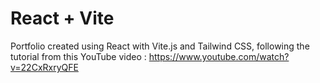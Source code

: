 # React + Vite

Portfolio created using React with Vite.js and Tailwind CSS, following the tutorial from this YouTube video : https://www.youtube.com/watch?v=22CxRxryQFE
